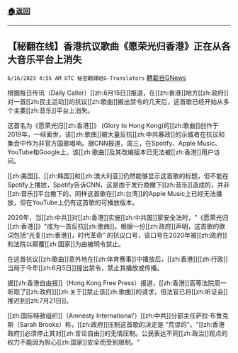 ###  [:house:返回](README.md)
---


## 【秘翻在线】香港抗议歌曲《愿荣光归香港》正在从各大音乐平台上消失
`6/16/2023 4:55 AM UTC 秘密翻譯組G-Translators` [轉載自GNews](https://gnews.org/articles/1387854)

         

根据每日传讯（Daily Caller）[[zh:6月15日]]报道，在[[zh:香港]]地方[[zh:政府]]对一首[[zh:民主运动]]的抗议[[zh:歌曲]]搬出禁令的几天后，这首歌已经开始从多个主要[[zh:音乐]]平台上消失。

这首名为《愿荣光归[[zh:香港]]》 (Glory to Hong Kong)的[[zh:歌曲]]创作于2019年，一经面世，该[[zh:歌曲]]被大量反抗[[zh:中共暴政]]的示威者在抗议和集会中作为非官方国歌唱响。据CNN报道，周三，在Spotify、Apple Music、YouTube和Google上，该[[zh:歌曲]]及其改编版本已无法被[[zh:香港]]用户访问。

[[zh:美国]]、[[zh:韩国]]和[[zh:澳大利亚]]仍然能够显示这首歌的标题，但不能在Spotify上播放，Spotify告诉CNN，这是由于发行商撤下[[zh:音乐]]造成的，并非[[zh:音乐]]平台撤下的。同样这首歌在[[zh:台湾]]的Apple Music上已经无法播放，但在YouTube上仍有这首歌的可播放版本。

2020年，当[[zh:中共]]对[[zh:香港]]实施[[zh:中共国]]家安全法时，"《愿荣光归[[zh:香港]]》"成为一首反抗[[zh:歌曲]]。根据一份[[zh:政府]]声明，这首歌的歌词包括“光复[[zh:香港]]，时代革命” 的抗议口号，该口号在2020年被[[zh:政府]]和法院以颠覆[[zh:国家]]为由被明令禁止。

在这首抗议[[zh:歌曲]]意外地在[[zh:体育赛事]]中播放后，[[zh:香港]][[zh:行政]]当局于今年[[zh:6月5日]]提出禁令，禁止其播放或传播。

据[[zh:香港自由报]]（Hong Kong Free Press）报道，[[zh:香港]]高等法院周一听取了[[zh:政府]][[zh:关于]]禁止该[[zh:歌曲]]的请求，但法官已将[[zh:听证会]]推迟到[[zh:7月21日]]。

[[zh:国际特赦组织]]（Amnesty International’）[[zh:中共]]分部主任萨拉·布鲁克斯（Sarah Brooks）称，[[zh:政府]]压制这首歌的决定是 "荒谬的"。"[[zh:香港政府]]必须停止其对[[zh:言论自由]]的无情压制。公民表达不同[[zh:政治]]观点的权力不能因为担心[[zh:国家]]安全而受到限制。"
